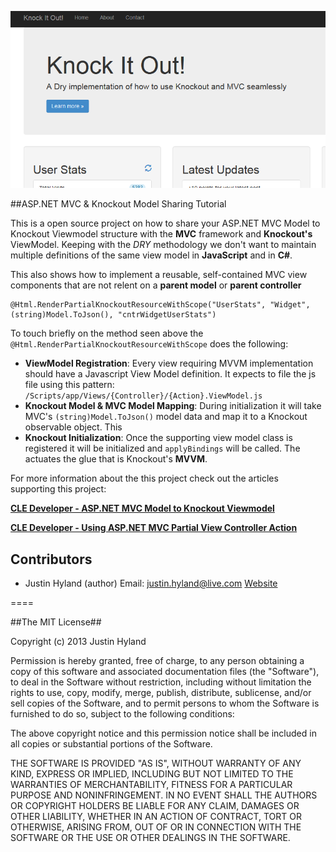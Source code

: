 ﻿![KnockItOut](https://raw.githubusercontent.com/hylander0/Iteedee.KnockItOut/master/Iteedee.KnockoutResuableViews/Content/Images/KnockItOut.PNG)

##ASP.NET MVC & Knockout Model Sharing Tutorial

This is a open source project on how to share your ASP.NET MVC Model to Knockout Viewmodel structure with the **MVC** framework and **Knockout's** ViewModel. Keeping with the *DRY* methodology we don't want to maintain multiple definitions of the same view model in **JavaScript** and in **C#**.


This also shows how to implement a reusable, self-contained MVC view components that are not relent on a **parent model** or **parent controller**

	@Html.RenderPartialKnockoutResourceWithScope("UserStats", "Widget", (string)Model.ToJson(), "cntrWidgetUserStats")

To touch briefly on the method seen above the `@Html.RenderPartialKnockoutResourceWithScope` does the following:

*   **ViewModel Registration**: Every view requiring MVVM implementation should have a Javascript View Model definition. It expects to file the js file using this pattern: `/Scripts/app/Views/{Controller}/{Action}.ViewModel.js`
*   **Knockout Model & MVC Model Mapping**: During initialization it will take MVC's `(string)Model.ToJson()` model data and map it to a Knockout observable object. This 
*   **Knockout Initialization**: Once the supporting view model class is registered it will be initialized and `applyBindings` will be called. The actuates the glue that is Knockout's **MVVM**.


For more information about the this project check out the articles supporting this project:

[**CLE Developer - ASP.NET MVC Model to Knockout Viewmodel**](http://blog.iteedee.com/2014/03/asp-net-mvc-model-to-knockout-viewmodel)

[**CLE Developer - Using ASP.NET MVC Partial View Controller Action**](http://blog.iteedee.com/2014/03/using-asp-net-mvc-partial-view-controller-action)


## Contributors

* Justin Hyland (author) Email: justin.hyland@live.com [Website](http://blog.iteedee.com)


====


##The MIT License##

Copyright (c) 2013 Justin Hyland

Permission is hereby granted, free of charge, to any person obtaining a copy
of this software and associated documentation files (the "Software"), to deal
in the Software without restriction, including without limitation the rights
to use, copy, modify, merge, publish, distribute, sublicense, and/or sell
copies of the Software, and to permit persons to whom the Software is
furnished to do so, subject to the following conditions:

The above copyright notice and this permission notice shall be included in
all copies or substantial portions of the Software.

THE SOFTWARE IS PROVIDED "AS IS", WITHOUT WARRANTY OF ANY KIND, EXPRESS OR
IMPLIED, INCLUDING BUT NOT LIMITED TO THE WARRANTIES OF MERCHANTABILITY,
FITNESS FOR A PARTICULAR PURPOSE AND NONINFRINGEMENT. IN NO EVENT SHALL THE
AUTHORS OR COPYRIGHT HOLDERS BE LIABLE FOR ANY CLAIM, DAMAGES OR OTHER
LIABILITY, WHETHER IN AN ACTION OF CONTRACT, TORT OR OTHERWISE, ARISING FROM,
OUT OF OR IN CONNECTION WITH THE SOFTWARE OR THE USE OR OTHER DEALINGS IN
THE SOFTWARE.
